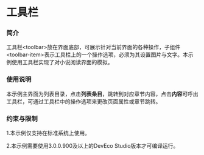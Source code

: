 # 工具栏

### 简介

工具栏<toolbar\>放在界面底部，可展示针对当前界面的各种操作，子组件<toolbar-item\>表示工具栏上的一个操作选项，必须为其设置图片与文字。本示例使用工具栏实现了对小说阅读界面的模拟。

### 使用说明

本示例主界面为列表目录，点击**列表条目**，跳转到对应章节内容，点击**内容**可呼出工具栏，可通过工具栏中的操作选项来更改页面属性或章节跳转。

### 约束与限制

1.本示例仅支持在标准系统上使用。

2.本示例需要使用3.0.0.900及以上的DevEco Studio版本才可编译运行。
